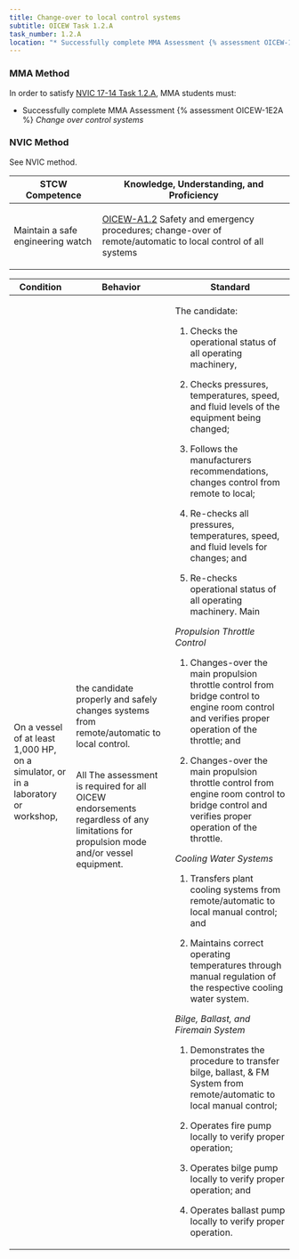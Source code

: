 ```yaml
---
title: Change-over to local control systems
subtitle: OICEW Task 1.2.A 
task_number: 1.2.A
location: "* Successfully complete MMA Assessment {% assessment OICEW-1E2A %} *Change over control systems*" 
---
```



### MMA Method

In order to satisfy  [NVIC 17-14  Task  1.2.A]({{site.baseurl}}/assets/images/nvic-17-14.pdf), MMA students must:

* Successfully complete MMA Assessment {% assessment OICEW-1E2A %} *Change over control systems*


### NVIC Method

<a onclick="togglevisibility('nvic_methods')" >See NVIC method.</a>

<div id='nvic_methods' class='hide'>

<table>
<thead>
<tr>
<th class='forty'> STCW Competence </th>
<th class='sixty'> Knowledge, Understanding, and Proficiency </th>
</tr>
</thead>




<tbody>
<tr><td markdown='1'>

Maintain a safe engineering watch

</td><td markdown='1'>

[OICEW-A1.2](../../tables/31.html#OICEW-A1.2) Safety and emergency procedures; change-over of remote/automatic to local control of all systems

</td></tr>


</tbody>
</table>


<table>
<thead>
<tr><th class='twenty'>  Condition </th><th class='twenty'> Behavior </th><th  class='sixty'>Standard </th></tr>
</thead>
<tbody >



<tr><td markdown='1'>

On a vessel of at least 1,000 HP, on a simulator, or in a laboratory or workshop,

</td><td markdown='1'>

the candidate properly and safely changes systems from remote/automatic to local control.

<br>

<div class="tooltip">All
<span class="tooltiptext">
The assessment is required for all OICEW endorsements regardless of any limitations for propulsion mode and/or vessel equipment.
</span>
</div>


</td><td markdown='1'>

The candidate:

1. Checks the operational status of all operating machinery,

2. Checks pressures, temperatures, speed, and fluid levels of the equipment being changed;

3. Follows the manufacturers recommendations, changes control from remote to local;

4. Re-checks all pressures, temperatures, speed, and fluid levels for changes; and

5. Re-checks operational status of all operating machinery. Main 

*Propulsion Throttle Control*

1. Changes-over the main propulsion throttle control from bridge control to engine room control and verifies proper operation of the throttle; and

2. Changes-over the main propulsion throttle control from engine room control to bridge control and verifies proper operation of the throttle. 

*Cooling Water Systems*

1. Transfers plant cooling systems from remote/automatic to local manual control; and

2. Maintains correct operating temperatures through manual regulation of the respective cooling water system. 

*Bilge, Ballast, and Firemain System*

1. Demonstrates the procedure to transfer bilge, ballast, & FM System from remote/automatic to local manual control;

2. Operates fire pump locally to verify proper operation;

3. Operates bilge pump locally to verify proper operation; and

4. Operates ballast pump locally to verify proper operation.

</td></tr>
</tbody>
</table>
</div>

